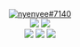 <div align="center">
  <a href="https://discordapp.com/users/776749637826117699"><img src="https://img.shields.io/badge/Discord-d5d5d5?style=for-the-badge&logo=discord&logoColor=0A0209" alt="nyenyee#7140" >
  <br>
  <a href="https://www.facebook.com/anmolbaranwal"><img src="https://img.shields.io/badge/facebook-0A0209?style=for-the-badge&logo=facebook&logoColor=d5d5d5" ></a>
  <a href="https://youtube.com/itsnemoo"><img src="https://img.shields.io/badge/youtube-0A0209?style=for-the-badge&logo=youtube&logoColor=d5d5d5" ></a>
  <br>
  <a href="https://www.tiktok.com/"><img src="https://img.shields.io/badge/Product%20Hunt-d5d5d5?style=for-the-badge&logo=Product%20Hunt&logoColor=0A0209" /></a>
  <a href="https://facebook.com/Anmol-Baranwal"><img src="https://img.shields.io/badge/facebook-d5d5d5?style=for-the-badge&logo=facebook&logoColor=0A0209" /></a> 
  <a href="https://www.twitter.com/anmol-baranwal"><img src="https://img.shields.io/badge/twitter-d5d5d5?style=for-the-badge&logo=twitter&logoColor=0A0209" ></a>
</div>
